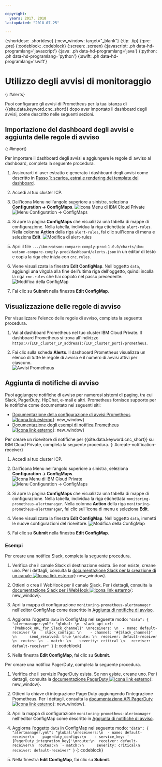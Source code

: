 ```yaml
---

copyright:
  years: 2017, 2018
lastupdated: "2018-07-25"

---
```


{:shortdesc: .shortdesc}
{:new_window: target="_blank"}
{:tip: .tip}
{:pre: .pre}
{:codeblock: .codeblock}
{:screen: .screen}
{:javascript: .ph data-hd-programlang='javascript'}
{:java: .ph data-hd-programlang='java'}
{:python: .ph data-hd-programlang='python'}
{:swift: .ph data-hd-programlang='swift'}

# Utilizzo degli avvisi di monitoraggio
{: #alerts}

Puoi configurare gli avvisi di Prometheus per la tua istanza di {{site.data.keyword.cnc_short}} dopo aver importato il dashboard degli avvisi, come descritto nelle seguenti sezioni.

## Importazione del dashboard degli avvisi e aggiunta delle regole di avviso
{: #import}

Per importare il dashboard degli avvisi e aggiungere le regole di avviso al dashboard, completa la seguente procedura.

  1. Assicurarti di aver estratto e generato i dashboard degli avvisi come descritto in [Passo 1: scarica, estrai e rendering dei template del dashboard](/docs/services/compare-and-comply/monitor.html#monitor).

  1. Accedi al tuo cluster ICP.

  1. Dall'icona Menu nell'angolo superiore a sinistra, seleziona **Configuration -> ConfigMaps**.
      ![Icona Menu di IBM Cloud Private](images/icp-menu.png) <br />
      ![Menu Configuration -> ConfigMaps](images/configmaps.png)

  1. Si apre la pagina **ConfigMaps** che visualizza una tabella di mappe di configurazione. Nella tabella, individua la riga etichettata `alert-rules`. Nella colonna **Action** della riga `alert-rules`, fai clic sull'icona di menu e seleziona **Edit**.
     ![Modifica di alert-rules](images/configmaps-page.png)

  1. Apri il file `.../ibm-watson-compare-comply-prod-1.0.0/charts/ibm-watson-compare-comply-prod/dashboard/alerts.json` in un editor di testo e copia la riga che inizia con `cnc.rules`.

  1. Viene visualizzata la finestra **Edit ConfigMap**. Nell'oggetto `data`, aggiungi una virgola alla fine dell'ultima riga dell'oggetto, quindi incolla la riga `cnc.rules` che hai copiato nel passo precedente. <br />
     ![Modifica della ConfigMap](images/edit-configmap.png)

  1. Fai clic su **Submit** nella finestra **Edit ConfigMap**.

## Visualizzazione delle regole di avviso

Per visualizzare l'elenco delle regole di avviso, completa la seguente procedura.

  1. Vai al dashboard Prometheus nel tuo cluster IBM Cloud Private. Il dashboard Prometheus si trova all'indirizzo `https://{ICP_cluster_IP_address}:{ICP_cluster_port}/prometheus`.

  1. Fai clic sulla scheda **Alerts**. Il dashboard Prometheus visualizza un elenco di tutte le regole di avviso e il numero di avvisi attivi per ciascuno. <br />
    ![Avvisi Prometheus](images/prometheus-dboard.png)

## Aggiunta di notifiche di avviso

Puoi aggiungere notifiche di avviso per numerosi sistemi di paging, tra cui Slack, PagerDuty, HipChat, e-mail e altri. Prometheus fornisce supporto per le notifiche come documentato nei seguenti siti:

 - [Documentazione della configurazione di avvisi Prometheus ![Icona link esterno](../../icons/launch-glyph.svg "Icona link esterno")](https://prometheus.io/docs/alerting/configuration/){: new_window}
 - [Documentazione degli esempi di notifica Prometheus ![Icona link esterno](../../icons/launch-glyph.svg "Icona link esterno")](https://prometheus.io/docs/alerting/notification_examples/){: new_window}

Per creare un ricevitore di notifiche per {{site.data.keyword.cnc_short}} su IBM Cloud Private, completa la seguente procedura.
{: #create-notification-receiver}

  1. Accedi al tuo cluster ICP.

  1. Dall'icona Menu nell'angolo superiore a sinistra, seleziona **Configuration -> ConfigMaps**. <br />
      ![Icona Menu di IBM Cloud Private](images/icp-menu.png) <br />
      ![Menu Configuration -> ConfigMaps](images/configmaps.png)

  1. Si apre la pagina **ConfigMaps** che visualizza una tabella di mappe di configurazione. Nella tabella, individua la riga etichettata `monitoring-prometheus-alertmanager`. Nella colonna **Action** della riga `monitoring-prometheus-alertmanager`, fai clic sull'icona di menu e seleziona **Edit**.

  1. Viene visualizzata la finestra **Edit ConfigMap**. Nell'oggetto `data`, immetti le nuove configurazioni del ricevitore.
     ![Modifica della ConfigMap](images/prom-alert-edit.png)

  1. Fai clic su **Submit** nella finestra **Edit ConfigMap**.

### Esempi

Per creare una notifica Slack, completa la seguente procedura.

  1. Verifica che il canale Slack di destinazione esista. Se non esiste, creane uno. Per i dettagli, consulta la [documentazione Slack per la creazione di un canale ![Icona link esterno](../../icons/launch-glyph.svg "Icona link esterno")](https://get.slack.help/hc/en-us/articles/201402297-Create-a-channel){: new_window}.

  1. Ottieni o crea il WebHook per il canale Slack. Per i dettagli, consulta la [documentazione Slack per i WebHook ![Icona link esterno](../../icons/launch-glyph.svg "Icona link esterno")](https://get.slack.help/hc/en-us/articles/115005265063-Incoming-WebHooks-for-Slack){: new_window}.

  1. Apri la mappa di configurazione `monitoring-prometheus-alertmanager` nell'editor ConfigMap come descritto in [Aggiunta di notifiche di avviso](#create-notification-receiver).

  1. Aggiorna l'oggetto `data` in ConfigMap nel seguente modo:
    ```
    "data": {
      "alertmanager.yml": "global: \n  slack_api_url: '{WebHook_URL_for_Slack_channel}' \nreceivers: \n  - name: default-receiver \n    slack_configs: \n    - channel: '#{Slack_channel}' \n      send_resolved: true \nroute: \n  receiver: default-receiver \n  routes: \n  - match: \n    severity: critical \n   receiver: default-receiver"
    }
    ```
    {: codeblock}

  1. Nella finestra **Edit ConfigMap**, fai clic su **Submit**.

Per creare una notifica PagerDuty, completa la seguente procedura.

  1. Verifica che il servizio PagerDuty esista. Se non esiste, creane uno. Per i dettagli, consulta la [documentazione PagerDuty ![Icona link esterno](../../icons/launch-glyph.svg "Icona link esterno")](https://v2.developer.pagerduty.com/docs){: new_window}.

  1. Ottieni la chiave di integrazione PagerDuty aggiungendo l'integrazione Prometheus. Per i dettagli, consulta la [documentazione API PagerDuty ![Icona link esterno](../../icons/launch-glyph.svg "Icona link esterno")](https://v2.developer.pagerduty.com/docs/events-api){: new_window}.

  1. Apri la mappa di configurazione `monitoring-prometheus-alertmanager` nell'editor ConfigMap come descritto in [Aggiunta di notifiche di avviso](#create-notification-receiver).

  1. Aggiorna l'oggetto `data` in ConfigMap nel seguente modo:
    ```
    "data": {
      "alertmanager.yml": "global:\nreceivers:\n  - name: default-receiver\n    pagerduty_configs:\n    - service_key: ' {PagerDuty_integration_key}'\nroute:\n  receiver: default-receiver\n  routes:\n  - match:\n      severity: critical\n    receiver: default-receiver"
    }
    ```
    {: codeblock}

  1. Nella finestra **Edit ConfigMap**, fai clic su **Submit**.
  
